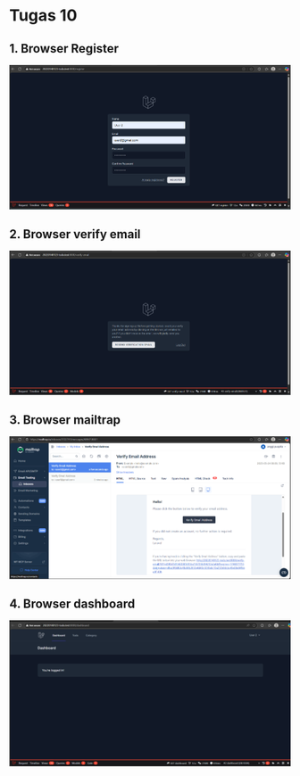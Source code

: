 # Tugas 10

## 1. Browser Register
![alt text](screenshot/Tugas10/register.png)

## 2. Browser verify email
![alt text](screenshot/Tugas10/verify.png)

## 3. Browser mailtrap
![alt text](screenshot/Tugas10/mailtrap.png)

## 4. Browser dashboard
![alt text](screenshot/Tugas10/dashboard.png)
